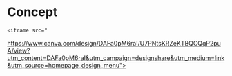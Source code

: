 # Concept



    <iframe src="
https://www.canva.com/design/DAFa0pM6raI/U7PNtsKRZeKTBQCQqP2puA/view?utm_content=DAFa0pM6raI&utm_campaign=designshare&utm_medium=link&utm_source=homepage_design_menu"></iframe>